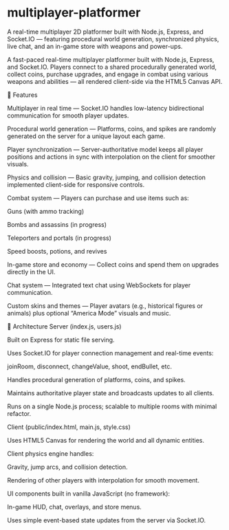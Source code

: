 # multiplayer-platformer
A real-time multiplayer 2D platformer built with Node.js, Express, and Socket.IO — featuring procedural world generation, synchronized physics, live chat, and an in-game store with weapons and power-ups.

A fast-paced real-time multiplayer platformer built with Node.js, Express, and Socket.IO.
Players connect to a shared procedurally generated world, collect coins, purchase upgrades, and engage in combat using various weapons and abilities — all rendered client-side via the HTML5 Canvas API.

🚀 Features

Multiplayer in real time — Socket.IO handles low-latency bidirectional communication for smooth player updates.

Procedural world generation — Platforms, coins, and spikes are randomly generated on the server for a unique layout each game.

Player synchronization — Server-authoritative model keeps all player positions and actions in sync with interpolation on the client for smoother visuals.

Physics and collision — Basic gravity, jumping, and collision detection implemented client-side for responsive controls.

Combat system — Players can purchase and use items such as:

Guns (with ammo tracking)

Bombs and assassins (in progress)

Teleporters and portals (in progress)

Speed boosts, potions, and revives

In-game store and economy — Collect coins and spend them on upgrades directly in the UI.

Chat system — Integrated text chat using WebSockets for player communication.

Custom skins and themes — Player avatars (e.g., historical figures or animals) plus optional “America Mode” visuals and music.

🧩 Architecture
Server (index.js, users.js)

Built on Express for static file serving.

Uses Socket.IO for player connection management and real-time events:

joinRoom, disconnect, changeValue, shoot, endBullet, etc.

Handles procedural generation of platforms, coins, and spikes.

Maintains authoritative player state and broadcasts updates to all clients.

Runs on a single Node.js process; scalable to multiple rooms with minimal refactor.

Client (public/index.html, main.js, style.css)

Uses HTML5 Canvas for rendering the world and all dynamic entities.

Client physics engine handles:

Gravity, jump arcs, and collision detection.

Rendering of other players with interpolation for smooth movement.

UI components built in vanilla JavaScript (no framework):

In-game HUD, chat, overlays, and store menus.

Uses simple event-based state updates from the server via Socket.IO.
